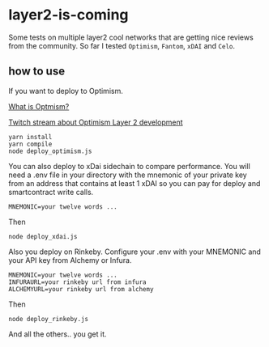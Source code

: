 # layer2-is-coming

Some tests on multiple layer2 cool networks that are getting nice reviews from the community. So far I tested `Optimism`, `Fantom`, `xDAI` and `Celo`.


## how to use

If you want to deploy to Optimism.

[What is Optmism?](https://optimism.io/)

[Twitch stream about Optimism Layer 2 development](https://www.twitch.tv/videos/863816992)

```
yarn install
yarn compile
node deploy_optimism.js
```

You can also deploy to xDai sidechain to compare performance. You will need a .env file in your directory with the mnemonic of your private key from an address that contains at least 1 xDAI so you can pay for deploy and smartcontract write calls.

```
MNEMONIC=your twelve words ...
```

Then

```
node deploy_xdai.js
```

Also you deploy on Rinkeby. Configure your .env with your MNEMONIC and your API key from Alchemy or Infura.

```
MNEMONIC=your twelve words ...
INFURAURL=your rinkeby url from infura
ALCHEMYURL=your rinkeby url from alchemy
```

Then

```
node deploy_rinkeby.js
```

And all the others.. you get it.